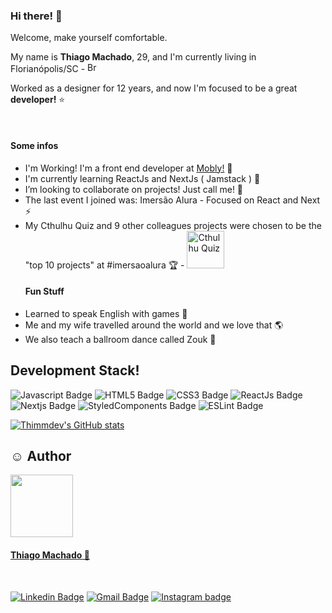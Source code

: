 ### Hi there! 👋
<p> Welcome, make yourself comfortable.</p>
<p> My name is <b>Thiago Machado</b>, 29, and I'm currently living in Florianópolis/SC - <img width="16" src="https://www.flaticon.com/svg/static/icons/svg/197/197386.svg" alt="Brazil" /> 
</p>
<p> Worked as a designer for 12 years, and now I'm focused to be a great <b>developer!</b> ⭐ </p>
<br />
<h4> Some infos </h4>
<ul>
  <li>  I'm Working! I'm a front end developer at <a href="www.mobly.com.br">Mobly!</a> 👷 </li>
  <li>  I'm currently learning ReactJs and NextJs ( Jamstack ) 🌟</li>
  <li>  I’m looking to collaborate on projects! Just call me! 👐</li>
  <li>  The last event I joined was: Imersão Alura - Focused on React and Next ⚡</li>
  <li>
   My Cthulhu Quiz and 9 other colleagues projects were chosen to be the "top 10 projects" at #imersaoalura 🏆 - 
  <a href="https://github.com/thimmdev/imersaoalura-quiz/"><img width="60" src="https://img.shields.io/badge/GitHub-100000?style=for-the-badge&logo=github&logoColor=white" alt="Cthulhu Quiz"/> </a>
  </li>
  <h4> Fun Stuff </h4>
  <li>  Learned to speak English with games 🚀</li>
  <li>  Me and my wife travelled around the world and we love that 🌎 </li>
  <li>  We also teach a ballroom dance called Zouk 💃</li>
</ul>
  
## Development Stack! 
![Javascript Badge](https://img.shields.io/badge/JavaScript-F7DF1E?style=for-the-badge&logo=javascript&logoColor=black)
![HTML5 Badge](https://img.shields.io/badge/HTML5-E34F26?style=for-the-badge&logo=html5&logoColor=white)
![CSS3 Badge](https://img.shields.io/badge/CSS3-1572B6?style=for-the-badge&logo=css3&logoColor=white)
![ReactJs Badge](https://img.shields.io/badge/React-20232A?style=for-the-badge&logo=react&logoColor=61DAFB)
![Nextjs Badge](https://img.shields.io/badge/-NextJs-105b94?style=for-the-badge&logoColor=black)
![StyledComponents Badge](https://img.shields.io/badge/styled--components-DB7093?style=for-the-badge&logo=styled-components&logoColor=white)
![ESLint Badge](https://img.shields.io/badge/-ESLint-5b1094?style=for-the-badge&logoColor=black)

[![Thimmdev's GitHub stats](https://github-readme-stats.vercel.app/api?username=thimmdev&show_icons=true&theme=dark)](https://github.com/thimmdev/github-readme-stats)

  
## ☺️ Author

<a href="https://www.linkedin.com/in/thiagommdev/">
 
 <img style="border-radius: 4;" src="https://avatars2.githubusercontent.com/u/76121511?s=400&u=4629bd1a8919ee7a1b04b70adb584ec89099e945&v=4" width="100px;" alt=""/>
 <br />
 <h4><b>Thiago Machado 🚀</b></h4></a> <a href="https://www.linkedin.com/in/thiagommdev/" title="Linkedin"></a>
 <br />

[![Linkedin Badge](https://img.shields.io/badge/LinkedIn-0077B5?style=for-the-badge&logo=linkedin&logoColor=white&link=https://www.linkedin.com/in/thiagommdev/)](https://www.linkedin.com/in/thiagommdev/)
[![Gmail Badge](https://img.shields.io/badge/Gmail-D14836?style=for-the-badge&logo=gmail&logoColor=white&link=mailto:thiagommm.dev@gmail.com)](mailto:thiagomm.dev@gmail.com)
<a href="https://www.instagram.com/thi.m.m/">
![Instagram badge](https://img.shields.io/badge/Instagram-E4405F?style=for-the-badge&logo=instagram&logoColor=white)
</a>
